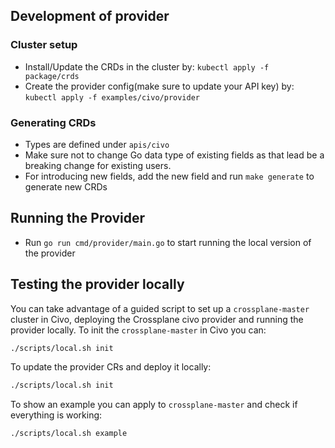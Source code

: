 ## Development of provider

### Cluster setup
- Install/Update the CRDs in the cluster by:
`kubectl apply -f package/crds`
- Create the provider config(make sure to update your API key) by:
`kubectl apply -f examples/civo/provider`

### Generating CRDs
- Types are defined under `apis/civo`
- Make sure not to change Go data type of existing fields as that lead be a breaking change for existing users. 
- For introducing new fields, add the new field and run `make generate` to generate new CRDs

## Running the Provider
- Run `go run cmd/provider/main.go` to start running the local version of the provider

## Testing the provider locally

You can take advantage of a guided script to set up a `crossplane-master` cluster in Civo, deploying the Crossplane civo provider and running the provider locally.
To init the `crossplane-master` in Civo you can:
```bash
./scripts/local.sh init
```
To update the provider CRs and deploy it locally:
```bash
./scripts/local.sh init
```
To show an example you can apply to `crossplane-master` and check if everything is working:
```bash
./scripts/local.sh example
```